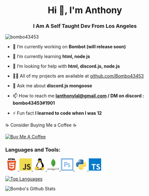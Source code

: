 <h1 align="center">Hi 👋, I'm Anthony</h1>
<h3 align="center">I Am A Self Taught Dev From Los Angeles</h3>

<p align="left"> <img src="https://komarev.com/ghpvc/?username=bombo43453&label=Profile%20views&color=0e75b6&style=flat" alt="bombo43453" /> </p>

- 🔭 I’m currently working on **Bombot (will release soon)**

- 🌱 I’m currently learning **html, node js**

- 🤝 I’m looking for help with **html, discord.js, node.js**

- 👨‍💻 All of my projects are available at [github.com/Bombo43453](github.com/Bombo43453)

- 💬 Ask me about **discord.js mongoose**

- 📫 How to reach me **lanthonylal@gmail.com / DM on discord : bombo43453#1901**

- ⚡ Fun fact **I learned to code when I was 12**


☕ Consider Buying Me a Coffee ☕

<a href="https://www.buymeacoffee.com/Bombo43453" target="_blank"><img src="https://cdn.buymeacoffee.com/buttons/v2/default-red.png" alt="Buy Me A Coffee" width="150" ></a>

<h3 align="left">Languages and Tools:</h3>
<p align="left"> <a href="https://www.w3.org/html/" target="_blank"> <img src="https://raw.githubusercontent.com/devicons/devicon/master/icons/html5/html5-original-wordmark.svg" alt="html5" width="40" height="40"/> </a> <a href="https://developer.mozilla.org/en-US/docs/Web/JavaScript" target="_blank"> <img src="https://raw.githubusercontent.com/devicons/devicon/master/icons/javascript/javascript-original.svg" alt="javascript" width="40" height="40"/> </a> <a href="https://www.linux.org/" target="_blank"> <img src="https://raw.githubusercontent.com/devicons/devicon/master/icons/linux/linux-original.svg" alt="linux" width="40" height="40"/> </a> <a href="https://www.mongodb.com/" target="_blank"> <img src="https://raw.githubusercontent.com/devicons/devicon/master/icons/mongodb/mongodb-original-wordmark.svg" alt="mongodb" width="40" height="40"/> </a> <a href="https://www.photoshop.com/en" target="_blank"> <img src="https://raw.githubusercontent.com/devicons/devicon/master/icons/photoshop/photoshop-line.svg" alt="photoshop" width="40" height="40"/> </a> <a href="https://www.python.org" target="_blank"> <img src="https://raw.githubusercontent.com/devicons/devicon/master/icons/python/python-original.svg" alt="python" width="40" height="40"/> </a> <a href="https://www.typescriptlang.org/" target="_blank"> <img src="https://raw.githubusercontent.com/devicons/devicon/master/icons/typescript/typescript-original.svg" alt="typescript" width="40" height="40"/> </a> </p>

[![Top Languages](https://github-readme-stats.vercel.app/api/top-langs/?username=Bombo43453&layout=compact&theme=radical)](https://github.com/anuraghazra/github-readme-stats)

![Bombo's Github Stats](https://github-readme-stats.vercel.app/api?username=Bombo43453&show_icons=true&theme=radical)




